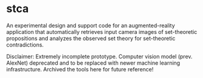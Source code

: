 # stca
An experimental design and support code for an augmented-reality application that automatically retrieves input camera images of set-theoretic propositions and analyzes the observed set theory for set-theoretic contradictions.

Disclaimer: Extremely incomplete prototype. Computer vision model (prev. AlexNet) deprecated and to be replaced with newer machine learning infrastructure. Archived the tools here for future reference!
